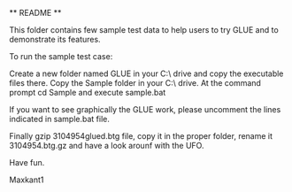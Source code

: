 ** README **

This folder contains few sample test data to help users to try GLUE and to demonstrate its features.

To run the sample test case:

Create a new folder named GLUE in your C:\ drive and copy the executable files there.
Copy the Sample folder in your C:\ drive.
At the command prompt cd Sample and execute sample.bat

If you want to see graphically the GLUE work, please uncomment the lines indicated in sample.bat file.

Finally gzip 3104954glued.btg file, copy it in the proper folder, rename it 3104954.btg.gz and have a look arounf with the UFO.

Have fun.

Maxkant1
